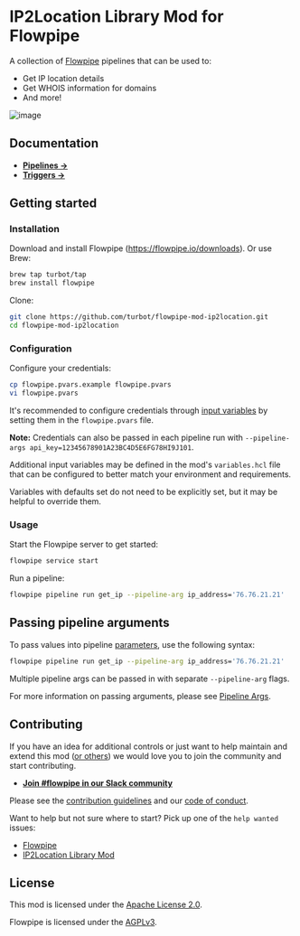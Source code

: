 # IP2Location Library Mod for Flowpipe

A collection of [Flowpipe](https://flowpipe.io) pipelines that can be used to:

- Get IP location details
- Get WHOIS information for domains
- And more!

![image](https://github.com/turbot/flowpipe-mod-ip2location/blob/main/docs/images/flowpipe_pipeline_run.png?raw=true)

## Documentation

- **[Pipelines →](https://hub.flowpipe.io/mods/turbot/ip2location/pipelines)**
- **[Triggers →](https://hub.flowpipe.io/mods/turbot/ip2location/triggers)**

## Getting started

### Installation

Download and install Flowpipe (https://flowpipe.io/downloads). Or use Brew:

```sh
brew tap turbot/tap
brew install flowpipe
```

Clone:

```sh
git clone https://github.com/turbot/flowpipe-mod-ip2location.git
cd flowpipe-mod-ip2location
```

### Configuration

Configure your credentials:

```sh
cp flowpipe.pvars.example flowpipe.pvars
vi flowpipe.pvars
```

It's recommended to configure credentials through [input variables](https://flowpipe.io/docs/using-flowpipe/mod-variables) by setting them in the `flowpipe.pvars` file.

**Note:** Credentials can also be passed in each pipeline run with `--pipeline-args api_key=12345678901A23BC4D5E6FG78HI9J101`.

Additional input variables may be defined in the mod's `variables.hcl` file that can be configured to better match your environment and requirements.

Variables with defaults set do not need to be explicitly set, but it may be helpful to override them.

### Usage

Start the Flowpipe server to get started:

```sh
flowpipe service start
```

Run a pipeline:

```sh
flowpipe pipeline run get_ip --pipeline-arg ip_address='76.76.21.21'
```

## Passing pipeline arguments

To pass values into pipeline [parameters](https://flowpipe.io/docs/using-flowpipe/pipeline-parameters), use the following syntax:

```sh
flowpipe pipeline run get_ip --pipeline-arg ip_address='76.76.21.21'
```

Multiple pipeline args can be passed in with separate `--pipeline-arg` flags.

For more information on passing arguments, please see [Pipeline Args](https://flowpipe.io/docs/using-flowpipe/pipeline-arguments).

## Contributing

If you have an idea for additional controls or just want to help maintain and extend this mod ([or others](https://github.com/topics/flowpipe-mod)) we would love you to join the community and start contributing.

- **[Join #flowpipe in our Slack community ](https://flowpipe.io/community/join)**

Please see the [contribution guidelines](https://github.com/turbot/flowpipe/blob/main/CONTRIBUTING.md) and our [code of conduct](https://github.com/turbot/flowpipe/blob/main/CODE_OF_CONDUCT.md).

Want to help but not sure where to start? Pick up one of the `help wanted` issues:

- [Flowpipe](https://github.com/turbot/flowpipe/labels/help%20wanted)
- [IP2Location Library Mod](https://github.com/turbot/flowpipe-mod-ip2location/labels/help%20wanted)

## License

This mod is licensed under the [Apache License 2.0](https://github.com/turbot/flowpipe-mod-ip2location/blob/main/LICENSE).

Flowpipe is licensed under the [AGPLv3](https://github.com/turbot/flowpipe/blob/main/LICENSE).
